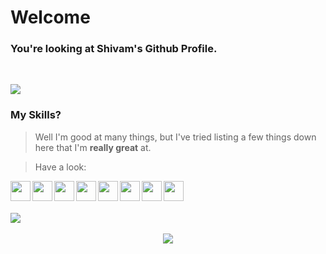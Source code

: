 # Welcome

### You're looking at Shivam's Github Profile.

<br />

![](https://komarev.com/ghpvc/?username=your-github-shivam27k&color=blueviolet)

### My Skills?

> Well I'm good at many things, but I've tried listing a few things down here that I'm **really great** at.

> Have a look:

<img align="left" src="https://skills.thijs.gg/icons?i=html&theme=dark" width="32"/>

<img align="left" src="https://skills.thijs.gg/icons?i=css&theme=dark" width="32"/>

<img align="left" src="https://skills.thijs.gg/icons?i=js&theme=dark" width="32"/>

<img align="left" src="https://skills.thijs.gg/icons?i=react&theme=dark" width="32"/>

<img align="left" src="https://skills.thijs.gg/icons?i=python&theme=dark" width="32"/>

<img align="left" src="https://skills.thijs.gg/icons?i=unity&theme=dark" width="32"/>

<img align="left" src="https://skills.thijs.gg/icons?i=c#&theme=dark" width="32"/>

<img align="left" src="https://skills.thijs.gg/icons?i=vscode&theme=dark" width="32"/>

<br />
<br />

<br />

<div align="center">
    <div style="display: flex; align-items:flex-start; gap: 2rem;">
    <img src="https://github-readme-stats.vercel.app/api/top-langs/?username=shivam27k&layout=compact&show_icons=true&title_color=ffffff&icon_color=34abeb&text_color=daf7dc&bg_color=151515" style="vertical-align: top;" />
    </div>
    <br />
    <div>
    <img src="https://github-readme-stats.vercel.app/api?username=shivam27k&show_icons=true&title_color=ffffff&icon_color=34abeb&text_color=daf7dc&bg_color=151515" />
  </div>
</div>

<br />
<br />
<br />
<br />
